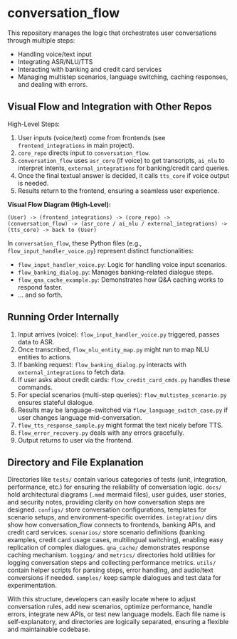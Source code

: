 # conversation_flow

This repository manages the logic that orchestrates user conversations through multiple steps:
- Handling voice/text input
- Integrating ASR/NLU/TTS
- Interacting with banking and credit card services
- Managing multistep scenarios, language switching, caching responses, and dealing with errors.

## Visual Flow and Integration with Other Repos
High-Level Steps:
1. User inputs (voice/text) come from frontends (see `frontend_integrations` in main project).
2. `core_repo` directs input to `conversation_flow`.
3. `conversation_flow` uses `asr_core` (if voice) to get transcripts, `ai_nlu` to interpret intents, `external_integrations` for banking/credit card queries.
4. Once the final textual answer is decided, it calls `tts_core` if voice output is needed.
5. Results return to the frontend, ensuring a seamless user experience.

**Visual Flow Diagram (High-Level):**
```
(User) -> (frontend_integrations) -> (core_repo) -> (conversation_flow) -> (asr_core / ai_nlu / external_integrations) -> (tts_core) -> back to (User)
```

In `conversation_flow`, these Python files (e.g., `flow_input_handler_voice.py`) represent distinct functionalities:
- `flow_input_handler_voice.py`: Logic for handling voice input scenarios.
- `flow_banking_dialog.py`: Manages banking-related dialogue steps.
- `flow_qna_cache_example.py`: Demonstrates how Q&A caching works to respond faster.
- ... and so forth.

## Running Order Internally
1. Input arrives (voice): `flow_input_handler_voice.py` triggered, passes data to ASR.
2. Once transcribed, `flow_nlu_entity_map.py` might run to map NLU entities to actions.
3. If banking request: `flow_banking_dialog.py` interacts with `external_integrations` to fetch data.
4. If user asks about credit cards: `flow_credit_card_cmds.py` handles these commands.
5. For special scenarios (multi-step queries): `flow_multistep_scenario.py` ensures stateful dialogue.
6. Results may be language-switched via `flow_language_switch_case.py` if user changes language mid-conversation.
7. `flow_tts_response_sample.py` might format the text nicely before TTS.
8. `flow_error_recovery.py` deals with any errors gracefully.
9. Output returns to user via the frontend.

## Directory and File Explanation
Directories like `tests/` contain various categories of tests (unit, integration, performance, etc.) for ensuring the reliability of conversation logic.
`docs/` hold architectural diagrams (`.mmd` mermaid files), user guides, user stories, and security notes, providing clarity on how conversation steps are designed.
`configs/` store conversation configurations, templates for scenario setups, and environment-specific overrides.
`integration/` dirs show how conversation_flow connects to frontends, banking APIs, and credit card services.
`scenarios/` store scenario definitions (banking examples, credit card usage cases, multilingual switching), enabling easy replication of complex dialogues.
`qna_cache/` demonstrates response caching mechanism.
`logging/` and `metrics/` directories hold utilities for logging conversation steps and collecting performance metrics.
`utils/` contain helper scripts for parsing steps, error handling, and audio/text conversions if needed.
`samples/` keep sample dialogues and test data for experimentation.

With this structure, developers can easily locate where to adjust conversation rules, add new scenarios, optimize performance, handle errors, integrate new APIs, or test new language models. Each file name is self-explanatory, and directories are logically separated, ensuring a flexible and maintainable codebase.
